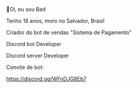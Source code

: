 👋Oi, eu sou Bad

Tenho 18 anos, moro no Salvador, Brasil

Criador do bot de vendas "Sistema de Pagamento"

Discord bot Developer

Discord server Developer

Convite de bot:

https://discord.gg/WFnDJG8Eb7
